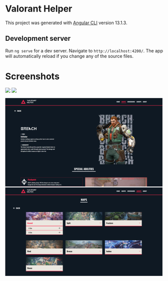 # Valorant Helper

This project was generated with [Angular CLI](https://github.com/angular/angular-cli) version 13.1.3.

## Development server

Run `ng serve` for a dev server. Navigate to `http://localhost:4200/`. The app will automatically reload if you change any of the source files.

# Screenshots

<p float="left">
  <img width="500" src="src\assets\readme-images\landing.png">  
  <img width="500" src="src\assets\readme-images\agents.png">
</p>

<p float="left">
  <img width="500" src="src\assets\readme-images\agent-details.png">
<img width="500" src="src\assets\readme-images\lineups.png">
</p>


